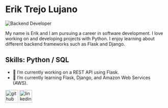 # Erik Trejo Lujano
![Backend Developer](https://www.google.com/url?sa=i&url=https%3A%2F%2Fgithub.com%2Ftopics%2Fpern-stack&psig=AOvVaw2vDDT6bS8M5EQu0D8EWMPH&ust=1673133574129000&source=images&cd=vfe&ved=0CA8QjRxqFwoTCIDp_MCKtPwCFQAAAAAdAAAAABAE)

My name is Erik and I am pursuing a career in software development. I love working on and developing projects with Python. I enjoy learning about different backend frameworks such as Flask and Django. 

## Skills: Python / SQL 

- 🔭 I’m currently working on a REST API using Flask.  
- 🌱 I’m currently learning Flask, Django, and Amazon Web Services (AWS). 


[<img src='https://cdn.jsdelivr.net/npm/simple-icons@3.0.1/icons/github.svg' alt='github' height='40'>](https://github.com/eTrejoLujano)  [<img src='https://cdn.jsdelivr.net/npm/simple-icons@3.0.1/icons/linkedin.svg' alt='linkedin' height='40'>](https://www.linkedin.com/in/erik-trejo-lujano/)  

